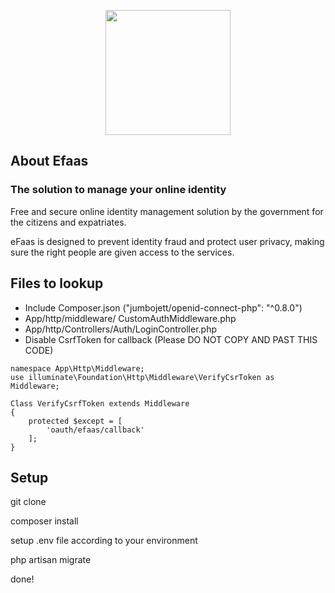 <p align="center"><img src="http://efaastr.egov.mv/training/govmvefaaslogo2.png" width="200"></p>

## About Efaas

### The solution to manage your online identity

Free and secure online identity management solution by the government for the citizens and expatriates.

eFaas is designed to prevent identity fraud and protect user privacy, making sure the right people are given access to the services.

## Files to lookup
- Include Composer.json ("jumbojett/openid-connect-php": "^0.8.0")
- App/http/middleware/ CustomAuthMiddleware.php
- App/http/Controllers/Auth/LoginController.php
- Disable CsrfToken for callback (Please DO NOT COPY AND PAST THIS CODE)

```
namespace App\Http\Middleware;
use illuminate\Foundation\Http\Middleware\VerifyCsrToken as Middleware;

Class VerifyCsrfToken extends Middleware
{
    protected $except = [
        'oauth/efaas/callback'
    ];
}
```


## Setup

git clone

composer install

setup .env file according to your environment

php artisan migrate

done!
